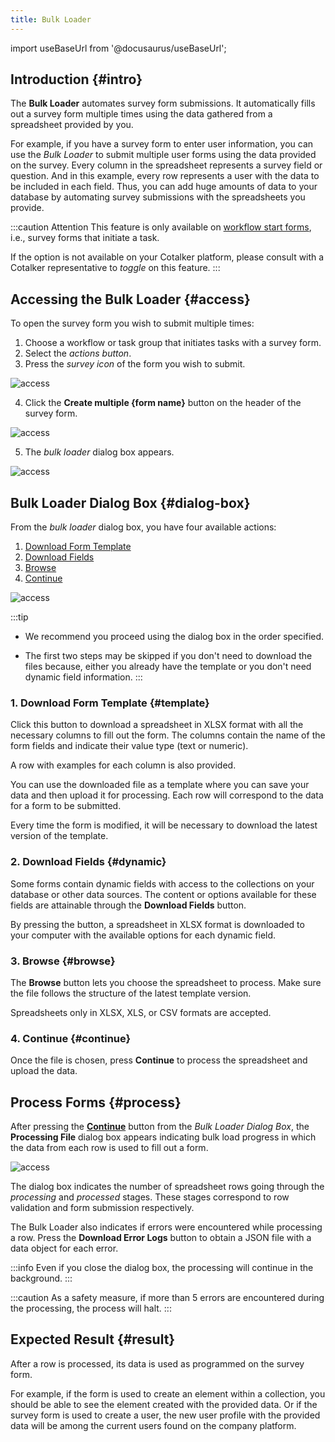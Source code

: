 ```yaml
---
title: Bulk Loader
---
```

import useBaseUrl from '@docusaurus/useBaseUrl'; 

## Introduction {#intro}

The **Bulk Loader** automates survey form submissions. It automatically fills out a survey form multiple times using the data gathered from a spreadsheet provided by you. 

For example, if you have a survey form to enter user information, you can use the _Bulk Loader_ to submit multiple user forms using the data provided on the survey. Every column in the spreadsheet represents a survey field or question. And in this example, every row represents a user with the data to be included in each field. Thus, you can add huge amounts of data to your database by automating survey submissions with the spreadsheets you provide. 

:::caution Attention
This feature is only available on [workflow start forms](/docs/documentation/admin/workflows/admin_workflow_required_survey#required-survey-for-a-new-task), i.e., survey forms that initiate a task.

If the option is not available on your Cotalker platform, please consult with a Cotalker representative to _toggle_ on this feature.
:::

## Accessing the Bulk Loader {#access}
To open the survey form you wish to submit multiple times: 

1. Choose a workflow or task group that initiates tasks with a survey form.
2. Select the _actions button_.
3. Press the _survey icon_ of the form you wish to submit.

<div className="img_sizing">

![access](/img/survey_bulkloader_01.png)

</div>

4. Click the **Create multiple {form name}** button on the header of the survey form.

<div className="img_sizing">

![access](/img/survey_bulkloader_02.png)

</div>

5. The _bulk loader_ dialog box appears.

<div className="img_sizing">

![access](/img/survey_bulkloader_03.png)

</div>

## Bulk Loader Dialog Box {#dialog-box}
From the _bulk loader_ dialog box, you have four available actions:
1. [Download Form Template](#template)
2. [Download Fields](#dynamic)
3. [Browse](#browse)
4. [Continue](#continue)

<div className="img_sizing">

![access](/img/survey_bulkloader_04.png)

</div>

:::tip
- We recommend you proceed using the dialog box in the order specified. 

- The first two steps may be skipped if you don't need to download the files because, either you already have the template or you don't need dynamic field information.
:::

### 1. Download Form Template {#template}
Click this button to download a spreadsheet in XLSX format with all the necessary columns to fill out the form. The columns contain the name of the form fields and indicate their value type (text or numeric). 

A row with examples for each column is also provided.

You can use the downloaded file as a template where you can save your data and then upload it for processing. Each row will correspond to the data for a form to be submitted.

Every time the form is modified, it will be necessary to download the latest version of the template.

### 2. Download Fields {#dynamic}
Some forms contain dynamic fields with access to the collections on your database or other data sources. The content or options available for these fields are attainable through the **Download Fields** button. 

By pressing the button, a spreadsheet in XLSX format is downloaded to your computer with the available options for each dynamic field.

### 3. Browse {#browse}
The **Browse** button lets you choose the spreadsheet to process. Make sure the file follows the structure of the latest template version.

Spreadsheets only in XLSX, XLS, or CSV formats are accepted.

### 4. Continue {#continue}
Once the file is chosen, press **Continue** to process the spreadsheet and upload the data.

## Process Forms {#process}
After pressing the [**Continue**](#continue) button from the _Bulk Loader Dialog Box_, the **Processing File** dialog box appears indicating bulk load progress in which the data from each row is used to fill out a form.

<div className="img_sizing">

![access](/img/survey_bulkloader_05.png)

</div>

The dialog box indicates the number of spreadsheet rows going through the _processing_ and _processed_ stages. These stages correspond to row validation and form submission respectively.

The Bulk Loader also indicates if errors were encountered while processing a row. Press the **Download Error Logs** button to obtain a JSON file with a data object for each error.

:::info
Even if you close the dialog box, the processing will continue in the background.
:::

:::caution
As a safety measure, if more than 5 errors are encountered during the processing, the process will halt.
:::

## Expected Result {#result}
After a row is processed, its data is used as programmed on the survey form. 

For example, if the form is used to create an element within a collection, you should be able to see the element created with the provided data. Or if the survey form is used to create a user, the new user profile with the provided data will be among the current users found on the company platform.